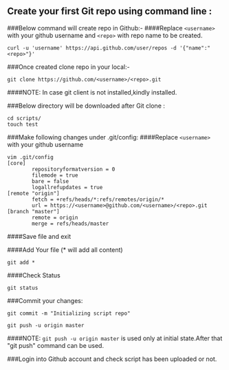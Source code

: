 
## Create your first Git repo using command line :
###Below command will create repo in Github:-
####Replace `<username>` with your github username and `<repo>` with repo name to be created.
```
curl -u 'username' https://api.github.com/user/repos -d '{"name":"<repo>"}'
```
###Once created clone repo in your local:-
```
git clone https://github.com/<username>/<repo>.git
```
####NOTE: In case git client is not installed,kindly installed.

###Below directory will be downloaded after Git clone :
```
cd scripts/
touch test 
```
###Make following changes under .git/config:
####Replace `<username>` with your github username
```
vim .git/config
[core]
        repositoryformatversion = 0
        filemode = true
        bare = false
        logallrefupdates = true
[remote "origin"]
        fetch = +refs/heads/*:refs/remotes/origin/*
        url = https://<username>@github.com/<username>/<repo>.git
[branch "master"]
        remote = origin
        merge = refs/heads/master
```
####Save file and exit

####Add Your file (* will add all content)		
```
git add *
```
####Check Status
```
git status
```
###Commit your changes:
```
git commit -m "Initializing script repo"  
```
```
git push -u origin master
```
####NOTE: `git push -u origin master` is used only at initial state.After that "git push" command can be used.

###Login into Github account and check script has been uploaded or not.
